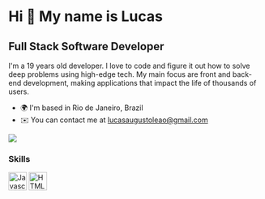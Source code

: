 Hi 👋 My name is Lucas
==========================

Full Stack Software Developer
-----------------------------

I'm a 19 years old developer. I love to code and figure it out how to solve deep problems using high-edge tech. My main focus are front and back-end development, making applications that impact the life of thousands of users.


* 🌍  I'm based in Rio de Janeiro, Brazil
* ✉️  You can contact me at [lucasaugustoleao@gmail.com](mailto:lucasaugustoleao@gmail.com)

<a href="https://www.github.com/peguimasid" target="_blank" rel="noreferrer"><img
src="https://img.shields.io/github/followers/peguimasid?logo=github&style=for-the-badge&color=3382ed&labelColor=171717" /></a>

### Skills

<p align="left">
<a href="https://developer.mozilla.org/en-US/docs/Web/JavaScript" target="_blank" rel="noreferrer"><img src="https://raw.githubusercontent.com/danielcranney/readme-generator/main/public/icons/skills/javascript-colored.svg" width="36" height="36" alt="Javascript" /></a>
<a href="https://developer.mozilla.org/en-US/docs/Glossary/HTML5" target="_blank" rel="noreferrer"><img src="https://raw.githubusercontent.com/danielcranney/readme-generator/main/public/icons/skills/html5-colored.svg" width="36" height="36" alt="HTML5" /></a>
  
</p>
